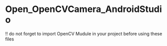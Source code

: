 # Open_OpenCVCamera_AndroidStudio
!! do not forget to import OpenCV Mudule in your project before using these files

